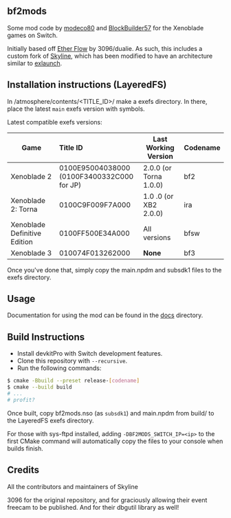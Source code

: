 ## bf2mods

Some mod code by [modeco80](https://github.com/modeco80) and [BlockBuilder57](https://github.com/BlockBuilder57) for the Xenoblade games on Switch.

Initially based off [Ether Flow](https://github.com/3096/ether) by 3096/dualie. As such, this includes a custom fork of [Skyline](https://github.com/skyline-dev/skyline/), which has been modified to have an architecture similar to [exlaunch](https://github.com/shadowninja108/exlaunch).


## Installation instructions (LayeredFS)

In /atmosphere/contents/<TITLE_ID>/ make a exefs directory. In there, place the latest `main` exefs version with symbols.

Latest compatible exefs versions:

| Game                         | Title ID                                       | Last Working Version   | Codename |
|------------------------------|:-----------------------------------------------|------------------------|:---------|
| Xenoblade 2                  | 0100E95004038000<br/>(0100F3400332C000 for JP) | 2.0.0 (or Torna 1.0.0) | bf2      |
| Xenoblade 2: Torna           | 0100C9F009F7A000                               | 1.0 .0 (or XB2 2.0.0)  | ira      |
| Xenoblade Definitive Edition | 0100FF500E34A000                               | All versions           | bfsw     |
| Xenoblade 3                  | 010074F013262000                               | **None**               | bf3      |

Once you've done that, simply copy the main.npdm and subsdk1 files to the exefs directory.

## Usage

Documentation for using the mod can be found in the [docs](docs) directory.

## Build Instructions

- Install devkitPro with Switch development features.
- Clone this repository with `--recursive`.
- Run the following commands:

```bash
$ cmake -Bbuild --preset release-[codename]
$ cmake --build build
# ...
# profit?
```

Once built, copy bf2mods.nso (as `subsdk1`) and main.npdm from build/ to the LayeredFS exefs directory.

For those with sys-ftpd installed, adding `-DBF2MODS_SWITCH_IP=<ip>` to the first CMake command will automatically copy the files to your console when builds finish.

## Credits

All the contributors and maintainers of Skyline

3096 for the original repository, and for graciously allowing their event freecam to be published. And for their dbgutil library as well!